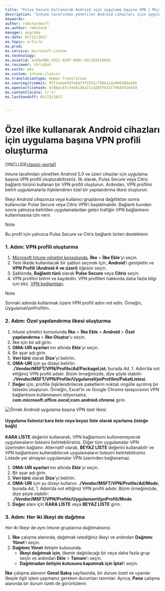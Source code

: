 ```yaml
---
title: "Pulse Secure kullanarak Android için uygulama başına VPN | Microsoft Docs"
description: "Intune tarafından yönetilen Android cihazları için uygulama başına VPN profili oluşturabilirsiniz."
keywords: 
author: robstackmsft
ms.author: robstack
manager: angrobe
ms.date: 01/12/2017
ms.topic: article
ms.prod: 
ms.service: microsoft-intune
ms.technology: 
ms.assetid: ac65e906-3922-429f-8d9c-d313d3126645
ms.reviewer: chrisbal
ms.suite: ems
ms.custom: intune-classic
ms.translationtype: Human Translation
ms.sourcegitcommit: 9ff1adae93fe6873f5551cf58b1a2e89638dee85
ms.openlocfilehash: 6786ac87c34e913ba71cd203f431f746df816459
ms.contentlocale: tr-tr
ms.lasthandoff: 05/23/2017


---
```


# <a name="use-a-custom-policy-to-create-a-per-app-vpn-profile-for-android-devices"></a>Özel ilke kullanarak Android cihazları için uygulama başına VPN profili oluşturma

[!INCLUDE[classic-portal](../includes/classic-portal.md)]

Intune tarafından yönetilen Android 5.0 ve üzeri cihazlar için uygulama başına VPN profili oluşturabilirsiniz. İlk olarak, Pulse Secure veya Citrix bağlantı türünü kullanan bir VPN profili oluşturun. Ardından, VPN profilini belirli uygulamalarla ilişkilendiren özel bir yapılandırma ilkesi oluşturun. 

İlkeyi Android cihazınıza veya kullanıcı gruplarına dağıttıktan sonra kullanıcılar Pulse Secure veya Citrix VPN’i başlatmalıdır. Bağlantı bundan sonra yalnızca belirtilen uygulamalardan gelen trafiğin VPN bağlantısını kullanmasına izin verir.

> [!NOTE]
>
> Bu profil için yalnızca Pulse Secure ve Citrix bağlantı türleri desteklenir.


### <a name="step-1-create-a-vpn-profile"></a>1. Adım: VPN profili oluşturma

1. [Microsoft Intune yönetim konsolunda](https://manage.microsoft.com), **İlke** > **İlke Ekle**’yi seçin.
2. Yeni ilkede kullanılacak bir şablon seçmek için, **Android**’i genişletin ve **VPN Profili (Android 4 ve üzeri)** öğesini seçin.
3. Şablonda, **Bağlantı türü** olarak **Pulse Secure** veya **Citrix** seçin.
4. VPN profilini bitirin ve kaydedin. VPN profilleri hakkında daha fazla bilgi için bkz. [VPN bağlantıları](../deploy-use/vpn-connections-in-microsoft-intune.md).

> [!NOTE]
>
> Sonraki adımda kullanmak üzere VPN profili adını not edin. Örneğin, UygulamaVpnProfilim.

### <a name="step-2-create-a-custom-configuration-policy"></a>2. Adım: Özel yapılandırma ilkesi oluşturma

   1. Intune yönetici konsolunda **İlke** > **İlke Ekle** > **Android** > **Özel yapılandırma** > **İlke Oluştur**’u seçin.
   2. İlke için bir ad girin.
   3. **OMA-URI ayarları**’nın altında **Ekle**’yi seçin.
   4. Bir ayar adı girin.
   5. **Veri türü** olarak **Dize**’yi belirtin.
   6. **OMA-URI** için şu dizeyi belirtin: **./Vendor/MSFT/VPN/Profile/*Ad*/PackageList**; burada *Ad*, 1. Adım’da not ettiğiniz VPN profili adıdır. Bizim örneğimizde, dize şöyle olabilir: **./Vendor/MSFT/VPN/Profile/UygulamaVpnProfilim/PakatListesi**.
   7.    **Değer** için, profille ilişkilendirilecek paketlerin noktalı virgülle ayrılmış bir listesini oluşturun. Örneğin, Excel’in ve Google Chrome tarayıcısının VPN bağlantısını kullanmasını istiyorsanız, **com.microsoft.office.excel;com.android.chrome** girin.

![Örnek Android uygulama başına VPN özel ilkesi](./media/android_per_app_vpn_oma_uri.png)

#### <a name="set-your-app-list-to-blacklist-or-whitelist-optional"></a>Uygulama listenizi kara liste veya beyaz liste olarak ayarlama (isteğe bağlı)
  **KARA LİSTE** değerini kullanarak, VPN bağlantısını *kullanamayacak* uygulamaların listesini belirtebilirsiniz. Diğer tüm uygulamalar VPN üzerinden bağlanır.
Alternatif olarak, **BEYAZ LİSTE** değerini kullanabilir ve VPN bağlantısını *kullanabilecek* uygulamaların listesini belirtebilirsiniz. Listede yer almayan uygulamalar VPN üzerinden bağlanamaz.
  1.    **OMA-URI ayarları**’nın altında **Ekle**’yi seçin.
  2.    Bir ayar adı girin.
  3.    **Veri türü** olarak **Dize**’yi belirtin.
  4.    **OMA-URI** için şu dizeyi kullanın: **./Vendor/MSFT/VPN/Profile/*Ad*/Mode**; burada *Ad*, 1. Adım’da not ettiğiniz VPN profili adıdır. Bizim örneğimizde, dize şöyle olabilir: **./Vendor/MSFT/VPN/Profile/UygulamamVpnProfili/Mode**.
  5.    **Değer** alanı için **KARA LİSTE** veya **BEYAZ LİSTE** girin.



### <a name="step-3-deploy-both-policies"></a>3. Adım: Her iki ilkeyi de dağıtma

*Her iki* ilkeyi de *aynı* Intune gruplarına dağıtmalısınız.

1.  **İlke** çalışma alanında, dağıtmak istediğiniz ilkeyi ve ardından **Dağıtımı Yönet**’i seçin.
2.  **Dağıtımı Yönet** iletişim kutusunda:
    -   **İlkeyi dağıtmak için**, ilkenin dağıtılacağı bir veya daha fazla grup seçin ve ardından **Ekle** > **Tamam**'ı seçin.
    -   **Dağıtmadan iletişim kutusunu kapatmak için** **İptal**’i seçin.

**İlke** çalışma alanının **Genel Bakış** sayfasında, bir durum özeti ve uyarılar ilkeyle ilgili işlem yapmanız gereken durumları tanımlar. Ayrıca, **Pano** çalışma alanında bir durum özeti de görüntülenir.

